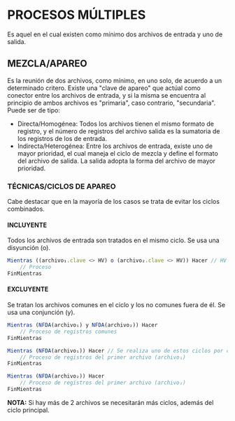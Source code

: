 # PROCESOS MÚLTIPLES
Es aquel en el cual existen como mínimo dos archivos de entrada y uno de salida.
## MEZCLA/APAREO
Es la reunión de dos archivos, como mínimo, en uno solo, de acuerdo a un determinado critero. Existe una "clave de apareo" que actúal como conector entre los archivos de entrada, y si la misma se encuentra al principio de ambos archivos es "primaria", caso contrario, "secundaria".
Puede ser de tipo:
- Directa/Homogénea: Todos los archivos tienen el mismo formato de registro, y el número de registros del archivo salida es la sumatoria de los registros de los de entrada.
- Indirecta/Heterogénea: Entre los archivos de entrada, existe uno de mayor prioridad, el cual maneja el ciclo de mezcla y define el formato del archivo de salida. La salida adopta la forma del archivo de mayor prioridad.
### TÉCNICAS/CICLOS DE APAREO
Cabe destacar que en la mayoría de los casos se trata de evitar los ciclos combinados.
#### INCLUYENTE
Todos los archivos de entrada son tratados en el mismo ciclo. Se usa una disyunción (o).
```js
Mientras ((archivo₁.clave <> HV) o (archivo₂.clave <> HV)) Hacer // HV (High value) hace referencia a un valor extremadamente alto.
    // Proceso
FinMientras
```
#### EXCLUYENTE
Se tratan los archivos comunes en el ciclo y los no comunes fuera de él. Se usa una conjunción (y).
```js
Mientras (NFDA(archivo₁) y NFDA(archivo₂)) Hacer  
    // Proceso de registros comunes
FinMientras

Mientras (NFDA(archivo₁)) Hacer // Se realiza uno de estos ciclos por cada fichero interviniente (En este ejemplo se hace 2 veces porque solamente hay dos archivos).
    // Proceso de registros del primer archivo (archivo₁)          
FinMientras

Mientras (NFDA(archivo₂)) Hacer 
    // Proceso de registros del primer archivo (archivo₂)
FinMientras
```
**NOTA:** Si hay más de 2 archivos se necesitarán más ciclos, además del ciclo principal.
